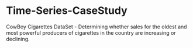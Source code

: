 # Time-Series-CaseStudy
CowBoy Cigarettes DataSet - Determining whether sales for the oldest and most powerful producers of cigarettes in the country are increasing or declining.
